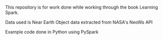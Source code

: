This repository is for work done while working through the book Learning Spark. 

Data used is Near Earth Object data extracted from NASA's NeoWs API

Example code done in Python using PySpark
